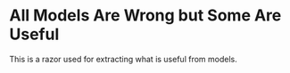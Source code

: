 # All Models Are Wrong but Some Are Useful

This is a razor used for extracting what is useful from models. 